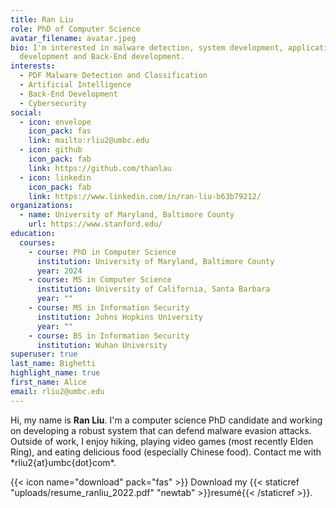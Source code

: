```yaml
---
title: Ran Liu
role: PhD of Computer Science
avatar_filename: avatar.jpeg
bio: I'm interested in malware detection, system development, application
  development and Back-End development.
interests:
  - PDF Malware Detection and Classification
  - Artificial Intelligence
  - Back-End Development
  - Cybersecurity
social:
  - icon: envelope
    icon_pack: fas
    link: mailto:rliu2@umbc.edu
  - icon: github
    icon_pack: fab
    link: https://github.com/thanlau
  - icon: linkedin
    icon_pack: fab
    link: https://www.linkedin.com/in/ran-liu-b63b79212/
organizations:
  - name: University of Maryland, Baltimore County
    url: https://www.stanford.edu/
education:
  courses:
    - course: PhD in Computer Science
      institution: University of Maryland, Baltimore County
      year: 2024
    - course: MS in Computer Science
      institution: University of California, Santa Barbara
      year: ""
    - course: MS in Information Security
      institution: Johns Hopkins University
      year: ""
    - course: BS in Information Security
      institution: Wuhan University
superuser: true
last_name: Bighetti
highlight_name: true
first_name: Alice
email: rliu2@umbc.edu
---
```

Hi, my name is **Ran Liu**. I'm a computer science PhD candidate and working on developing a robust system that can defend malware evasion attacks. Outside of work, I enjoy hiking, playing video games (most recently Elden Ring), and eating delicious food (especially Chinese food). Contact me with \*rliu2{at}umbc{dot}com\*.

{{< icon name="download" pack="fas" >}} Download my {{< staticref "uploads/resume_ranliu_2022.pdf" "newtab" >}}resumé{{< /staticref >}}.
